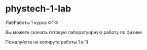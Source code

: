 # phystech-1-lab
ЛабРаботы 1 курса ФТФ

Вы можете скачать готовую лаборатуорную работу по физике

Пожалуйста не копируте работы 1 в 1)
